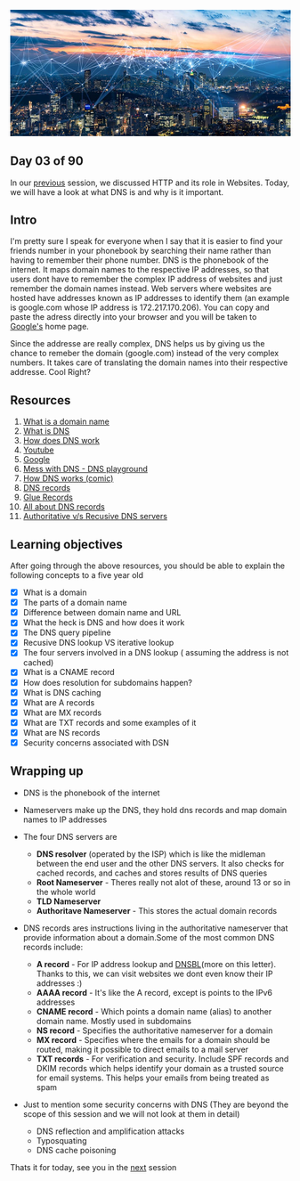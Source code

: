 ![Internet](../avatar.jpg)

## Day 03 of 90 
In our [previous](../day02) session, we discussed HTTP and its  role in Websites. Today, we will have a look at what DNS is and why is it important. 

## Intro
I'm pretty sure I speak for everyone when I say that it is easier to find your friends number in your phonebook by searching their name rather than having to remember their phone number. DNS is the phonebook of the internet. It maps domain names to the respective IP addresses, so that users dont have to remember the complex IP address of websites and just remember the domain names instead.  Web servers where websites are hosted have addresses known as IP addresses to identify them (an example is google.com  whose IP address is 172.217.170.206). You can copy and paste the adress directly into your browser and you will be taken to [Google's](https://google.com) home page.

 Since the addresse are really complex, DNS helps us by giving us the chance to remeber the domain (google.com) instead of the  very complex numbers. It takes care of translating the domain names into their respective addresse. Cool Right?

 ## Resources 
 
 1. [What is a domain name](https://www.cloudflare.com/en-gb/learning/dns/glossary/what-is-a-domain-name/)
 2. [What is DNS](https://www.cloudflare.com/en-gb/learning/dns/what-is-dns/)
 3. [How does DNS work](https://www.youtube.com/watch?v=Y4cRx19nhJk)
 4. [Youtube](https://www.youtube.com/results?search_query=how+DNS+works)
 5. [Google](https://www.google.com/search?q=how+DNS+works)
 6. [Mess with DNS - DNS playground](https://messwithdns.net/)
 7. [How DNS works (comic)](https://howdns.works/ep1/)
 8. [DNS records](https://www.youtube.com/watch?v=7lxgpKh_fRY)
 9. [Glue Records](https://www.youtube.com/watch?v=e48AyJOA9W8)
 10. [All about DNS records](https://www.youtube.com/watch?v=YV5tkQYcvfg)
 11. [Authoritative v/s Recusive DNS servers](https://umbrella.cisco.com/blog/what-is-the-difference-between-authoritative-and-recursive-dns-nameservers)

 ## Learning objectives
 After going through the above resources, you should be able to explain the following concepts to a five year old

 * [X] What is a domain
 * [X] The parts of a domain name
 * [X] Difference between domain name and URL
 * [X] What the heck is DNS and how does it work
 * [X] The DNS query pipeline
 * [X] Recusive DNS lookup VS iterative lookup
 * [X] The four servers involved in a DNS lookup ( assuming the address is not cached)
 * [X] What is a CNAME record
 * [X] How does  resolution for subdomains happen?
 * [X] What is DNS caching 
 * [X] What are A records
 * [X] What are MX records 
 * [X] What are TXT records and some examples of it
 * [X] What are NS records
 * [X] Security concerns associated with DSN

 ## Wrapping up
 - DNS is the phonebook of the internet
 - Nameservers make up the DNS, they hold dns records and map domain names to IP addresses
 - The four DNS servers are 
    - __DNS resolver__  (operated by the ISP) which is like the midleman between the end user and the other DNS servers. It also checks for cached records, and caches and stores results of DNS queries 
    - __Root Nameserver__ - Theres really not alot of these, around 13 or so in the whole world
    - __TLD Nameserver__ 
    - __Authoritave Nameserver__ - This stores the actual domain records
- DNS records ares instructions living in the authoritative nameserver that  provide information about a domain.Some of the most common DNS records include: 

    - __A record__ - For IP address lookup and [DNSBL](https://www.google.com/search?q=dnsbl)(more on this letter). Thanks to this, we can visit websites we dont even know their IP addresses :) 
    - __AAAA record__ - It's like the A record, except is points to the IPv6 addresses
    - __CNAME record__ - Which points a domain name (alias) to another domain name. Mostly used in subdomains
    - __NS record__ - Specifies the authoritative nameserver for a domain
    - __MX record__ - Specifies where the emails for a domain should be routed, making it possible to direct emails to a mail server
    - __TXT records__ - For verification and security. Include SPF records and DKIM records which helps identify your domain as a trusted source for email systems. This helps your emails from being treated as spam
- Just to mention some security concerns with DNS (They are beyond the scope of this session and we will not look at them in detail) 

    - DNS reflection and amplification attacks 
    - Typosquating
    - DNS cache poisoning 

    

Thats it for today, see you in the [next](../day04) session